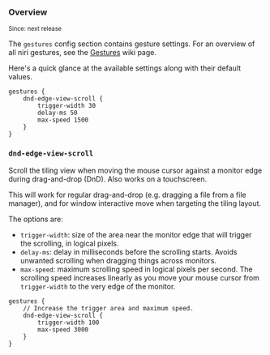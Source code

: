 ### Overview

<sup>Since: next release</sup>

The `gestures` config section contains gesture settings.
For an overview of all niri gestures, see the [Gestures](./Gestures.md) wiki page.

Here's a quick glance at the available settings along with their default values.

```kdl
gestures {
    dnd-edge-view-scroll {
        trigger-width 30
        delay-ms 50
        max-speed 1500
    }
}
```

### `dnd-edge-view-scroll`

Scroll the tiling view when moving the mouse cursor against a monitor edge during drag-and-drop (DnD).
Also works on a touchscreen.

This will work for regular drag-and-drop (e.g. dragging a file from a file manager), and for window interactive move when targeting the tiling layout.

The options are:

- `trigger-width`: size of the area near the monitor edge that will trigger the scrolling, in logical pixels.
- `delay-ms`: delay in milliseconds before the scrolling starts.
Avoids unwanted scrolling when dragging things across monitors.
- `max-speed`: maximum scrolling speed in logical pixels per second.
The scrolling speed increases linearly as you move your mouse cursor from `trigger-width` to the very edge of the monitor.

```kdl
gestures {
    // Increase the trigger area and maximum speed.
    dnd-edge-view-scroll {
        trigger-width 100
        max-speed 3000
    }
}
```

